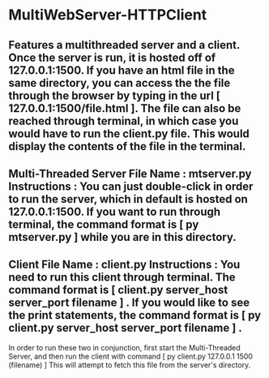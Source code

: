 # MultiWebServer-HTTPClient
Features a multithreaded server and a client. Once the server is run, it is hosted off of 127.0.0.1:1500. If you have an html file in the same directory, you can access the the file through the browser by typing in the url [ 127.0.0.1:1500/file.html ]. The file can also be reached through terminal, in which case you would have to run the client.py file. This would display the contents of the file in the terminal.
------------
Multi-Threaded Server
File Name : mtserver.py
Instructions : You can just double-click in order to run the server, which in default is hosted on 127.0.0.1:1500. If you want to run through terminal, the command format is [ py mtserver.py ] while you are in this directory.
------------
Client
File Name : client.py
Instructions : You need to run this client through terminal. The command format is [ client.py server_host server_port filename ] . 
If you would like to see the print statements, the command format is [ py client.py server_host server_port filename ] .
-------------

In order to run these two in conjunction, first start the Multi-Threaded Server, and then run the client with command [ py client.py 127.0.0.1 1500 (filename) ]
This will attempt to fetch this file from the server's directory.
